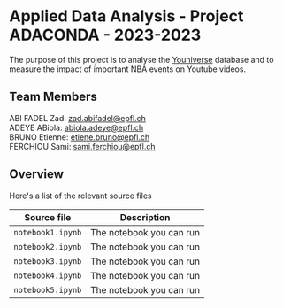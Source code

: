 # Applied Data Analysis - Project ADACONDA - 2023-2023

The purpose of this project is to analyse the [Youniverse](https://zenodo.org/record/4650046) database and to measure the impact of important NBA events on Youtube videos.

## Team Members
ABI FADEL Zad: zad.abifadel@epfl.ch <br/>
ADEYE ABiola: abiola.adeye@epfl.ch <br/>
BRUNO Etienne: etiene.bruno@epfl.ch <br/>
FERCHIOU Sami: sami.ferchiou@epfl.ch <br/>

## Overview
Here's a list of the relevant source files 

|Source file | Description|
|---|---|
|`notebook1.ipynb`           | The notebook you can run |
|`notebook2.ipynb`           | The notebook you can run |
|`notebook3.ipynb`           | The notebook you can run |
|`notebook4.ipynb`           | The notebook you can run |
|`notebook5.ipynb`           | The notebook you can run |


